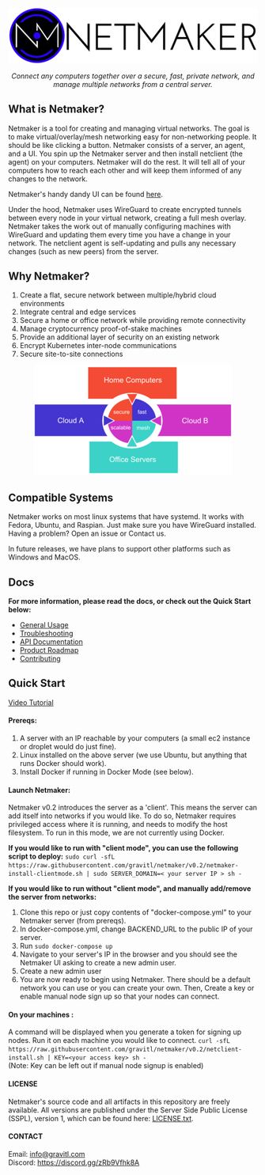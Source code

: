 <p align="center">
  <img src="netmaker.png"><break/>
</p>
<p align="center">
<i>Connect any computers together over a secure, fast, private network, and manage multiple networks from a central server.</i> 
</p>

## What is Netmaker?
Netmaker is a tool for creating and managing virtual networks. The goal is to make virtual/overlay/mesh networking easy for non-networking people. It should be like clicking a button. Netmaker consists of a server, an agent, and a UI. You spin up the Netmaker server and then install netclient (the agent) on your computers. Netmaker will do the rest. It will tell all of your computers how to reach each other and will keep them informed of any changes to the network.

Netmaker's handy dandy UI can be found [here](https://github.com/gravitl/netmaker-ui).

Under the hood, Netmaker uses WireGuard to create encrypted tunnels between every node in your virtual network, creating a full mesh overlay. Netmaker takes the work out of manually configuring machines with WireGuard and updating them every time you have a change in your network. The netclient agent is self-updating and pulls any necessary changes (such as new peers) from the server. 

## Why Netmaker?
 1. Create a flat, secure network between multiple/hybrid cloud environments
 2. Integrate central and edge services
 3. Secure a home or office network while providing remote connectivity
 4. Manage cryptocurrency proof-of-stake machines
 6. Provide an additional layer of security on an existing network
 7. Encrypt Kubernetes inter-node communications
 8. Secure site-to-site connections


<p align="center">
  <img src="mesh-diagram.png">
</p>

## Compatible Systems

Netmaker works on most linux systems that have systemd. It works with Fedora, Ubuntu, and Raspian. Just make sure you have WireGuard installed. Having a problem? Open an issue or Contact us.

In future releases, we have plans to support other platforms such as Windows and MacOS. 


## Docs
**For more information, please read the docs, or check out the Quick Start below:**

 - [General Usage](docs/USAGE.md)
 - [Troubleshooting](docs/TROUBLESHOOTING.md)
 - [API Documentation](docs/API.md)
 - [Product Roadmap](docs/ROADMAP.md)
 - [Contributing](docs/CONTRIBUTING.md)


## Quick Start

[Video Tutorial](https://youtu.be/PWLPT320Ybo)

#### Prereqs:
1. A server with an IP reachable by your computers (a small ec2 instance or droplet would do just fine).
2. Linux installed on the above server (we use Ubuntu, but anything that runs Docker should work).
3. Install Docker if running in Docker Mode (see below).


#### Launch Netmaker:

Netmaker v0.2 introduces the server as a 'client'. This means the server can add itself into networks if you would like. To do so, Netmaker requires privileged access where it is running, and needs to modify the host filesystem. To run in this mode, we are not currently using Docker.

**If you would like to run with "client mode", you can use the following script to deploy:**
`sudo curl -sfL https://raw.githubusercontent.com/gravitl/netmaker/v0.2/netmaker-install-clientmode.sh | sudo SERVER_DOMAIN=< your server IP > sh -`

**If you would like to run without "client mode", and manually add/remove the server from networks:**

1. Clone this repo or just copy contents of "docker-compose.yml" to your Netmaker server (from prereqs).
2. In docker-compose.yml, change BACKEND_URL to the public IP of your server.
3. Run `sudo docker-compose up`
4. Navigate to your server's IP in the browser and you should see the Netmaker UI asking to create a new admin user.
5. Create a new admin user
6. You are now ready to begin using Netmaker. There should be a default network you can use or you can create your own. Then, Create a key or enable manual node sign up so that your nodes can connect.

#### On your machines :
A command will be displayed when you generate a token for signing up nodes. Run it on each machine you would like to connect.
`curl -sfL https://raw.githubusercontent.com/gravitl/netmaker/v0.2/netclient-install.sh | KEY=<your access key> sh -`  
(Note: Key can be left out if manual node signup is enabled)

#### LICENSE

Netmaker's source code and all artifacts in this repository are freely available. All versions are published under the Server Side Public License (SSPL), version 1, which can be found here: [LICENSE.txt](./LICENSE.txt).

#### CONTACT

Email: info@gravitl.com  
Discord: https://discord.gg/zRb9Vfhk8A
